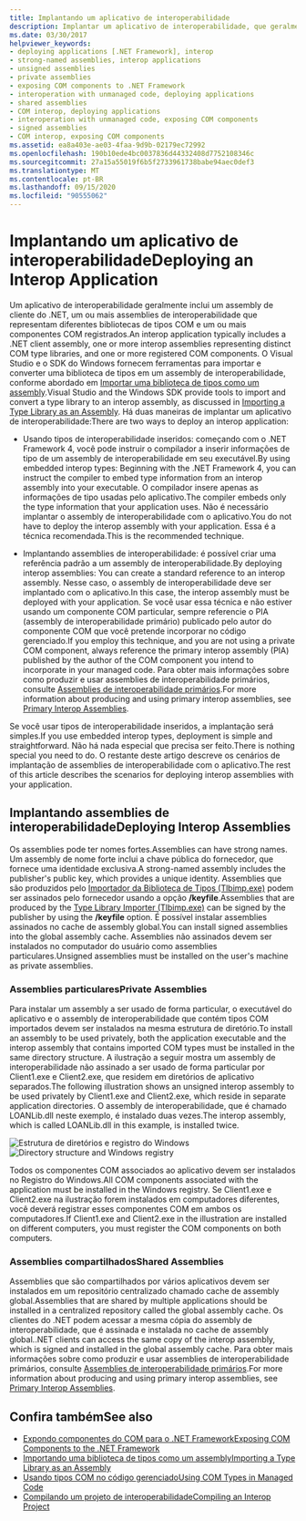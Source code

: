 ```yaml
---
title: Implantando um aplicativo de interoperabilidade
description: Implantar um aplicativo de interoperabilidade, que geralmente tem um assembly de cliente .NET, assemblies de interoperabilidade de bibliotecas de tipos COM diferentes e componentes COM registrados.
ms.date: 03/30/2017
helpviewer_keywords:
- deploying applications [.NET Framework], interop
- strong-named assemblies, interop applications
- unsigned assemblies
- private assemblies
- exposing COM components to .NET Framework
- interoperation with unmanaged code, deploying applications
- shared assemblies
- COM interop, deploying applications
- interoperation with unmanaged code, exposing COM components
- signed assemblies
- COM interop, exposing COM components
ms.assetid: ea8a403e-ae03-4faa-9d9b-02179ec72992
ms.openlocfilehash: 190b10ede4bc0037836d44332408d7752108346c
ms.sourcegitcommit: 27a15a55019f6b5f2733961738babe94aec0def3
ms.translationtype: MT
ms.contentlocale: pt-BR
ms.lasthandoff: 09/15/2020
ms.locfileid: "90555062"
---
```

# <a name="deploying-an-interop-application"></a><span data-ttu-id="4d288-103">Implantando um aplicativo de interoperabilidade</span><span class="sxs-lookup"><span data-stu-id="4d288-103">Deploying an Interop Application</span></span>
<span data-ttu-id="4d288-104">Um aplicativo de interoperabilidade geralmente inclui um assembly de cliente do .NET, um ou mais assemblies de interoperabilidade que representam diferentes bibliotecas de tipos COM e um ou mais componentes COM registrados.</span><span class="sxs-lookup"><span data-stu-id="4d288-104">An interop application typically includes a .NET client assembly, one or more interop assemblies representing distinct COM type libraries, and one or more registered COM components.</span></span> <span data-ttu-id="4d288-105">O Visual Studio e o SDK do Windows fornecem ferramentas para importar e converter uma biblioteca de tipos em um assembly de interoperabilidade, conforme abordado em [Importar uma biblioteca de tipos como um assembly](importing-a-type-library-as-an-assembly.md).</span><span class="sxs-lookup"><span data-stu-id="4d288-105">Visual Studio and the Windows SDK provide tools to import and convert a type library to an interop assembly, as discussed in [Importing a Type Library as an Assembly](importing-a-type-library-as-an-assembly.md).</span></span> <span data-ttu-id="4d288-106">Há duas maneiras de implantar um aplicativo de interoperabilidade:</span><span class="sxs-lookup"><span data-stu-id="4d288-106">There are two ways to deploy an interop application:</span></span>  
  
- <span data-ttu-id="4d288-107">Usando tipos de interoperabilidade inseridos: começando com o .NET Framework 4, você pode instruir o compilador a inserir informações de tipo de um assembly de interoperabilidade em seu executável.</span><span class="sxs-lookup"><span data-stu-id="4d288-107">By using embedded interop types: Beginning with the .NET Framework 4, you can instruct the compiler to embed type information from an interop assembly into your executable.</span></span> <span data-ttu-id="4d288-108">O compilador insere apenas as informações de tipo usadas pelo aplicativo.</span><span class="sxs-lookup"><span data-stu-id="4d288-108">The compiler embeds only the type information that your application uses.</span></span> <span data-ttu-id="4d288-109">Não é necessário implantar o assembly de interoperabilidade com o aplicativo.</span><span class="sxs-lookup"><span data-stu-id="4d288-109">You do not have to deploy the interop assembly with your application.</span></span> <span data-ttu-id="4d288-110">Essa é a técnica recomendada.</span><span class="sxs-lookup"><span data-stu-id="4d288-110">This is the recommended technique.</span></span>  
  
- <span data-ttu-id="4d288-111">Implantando assemblies de interoperabilidade: é possível criar uma referência padrão a um assembly de interoperabilidade.</span><span class="sxs-lookup"><span data-stu-id="4d288-111">By deploying interop assemblies: You can create a standard reference to an interop assembly.</span></span> <span data-ttu-id="4d288-112">Nesse caso, o assembly de interoperabilidade deve ser implantado com o aplicativo.</span><span class="sxs-lookup"><span data-stu-id="4d288-112">In this case, the interop assembly must be deployed with your application.</span></span> <span data-ttu-id="4d288-113">Se você usar essa técnica e não estiver usando um componente COM particular, sempre referencie o PIA (assembly de interoperabilidade primário) publicado pelo autor do componente COM que você pretende incorporar no código gerenciado.</span><span class="sxs-lookup"><span data-stu-id="4d288-113">If you employ this technique, and you are not using a private COM component, always reference the primary interop assembly (PIA) published by the author of the COM component you intend to incorporate in your managed code.</span></span> <span data-ttu-id="4d288-114">Para obter mais informações sobre como produzir e usar assemblies de interoperabilidade primários, consulte [Assemblies de interoperabilidade primários](/previous-versions/dotnet/netframework-4.0/aax7sdch(v=vs.100)).</span><span class="sxs-lookup"><span data-stu-id="4d288-114">For more information about producing and using primary interop assemblies, see [Primary Interop Assemblies](/previous-versions/dotnet/netframework-4.0/aax7sdch(v=vs.100)).</span></span>  
  
 <span data-ttu-id="4d288-115">Se você usar tipos de interoperabilidade inseridos, a implantação será simples.</span><span class="sxs-lookup"><span data-stu-id="4d288-115">If you use embedded interop types, deployment is simple and straightforward.</span></span> <span data-ttu-id="4d288-116">Não há nada especial que precisa ser feito.</span><span class="sxs-lookup"><span data-stu-id="4d288-116">There is nothing special you need to do.</span></span> <span data-ttu-id="4d288-117">O restante deste artigo descreve os cenários de implantação de assemblies de interoperabilidade com o aplicativo.</span><span class="sxs-lookup"><span data-stu-id="4d288-117">The rest of this article describes the scenarios for deploying interop assemblies with your application.</span></span>  
  
## <a name="deploying-interop-assemblies"></a><span data-ttu-id="4d288-118">Implantando assemblies de interoperabilidade</span><span class="sxs-lookup"><span data-stu-id="4d288-118">Deploying Interop Assemblies</span></span>  
 <span data-ttu-id="4d288-119">Os assemblies pode ter nomes fortes.</span><span class="sxs-lookup"><span data-stu-id="4d288-119">Assemblies can have strong names.</span></span> <span data-ttu-id="4d288-120">Um assembly de nome forte inclui a chave pública do fornecedor, que fornece uma identidade exclusiva.</span><span class="sxs-lookup"><span data-stu-id="4d288-120">A strong-named assembly includes the publisher's public key, which provides a unique identity.</span></span> <span data-ttu-id="4d288-121">Assemblies que são produzidos pelo [Importador da Biblioteca de Tipos (Tlbimp.exe)](../tools/tlbimp-exe-type-library-importer.md) podem ser assinados pelo fornecedor usando a opção **/keyfile**.</span><span class="sxs-lookup"><span data-stu-id="4d288-121">Assemblies that are produced by the [Type Library Importer (Tlbimp.exe)](../tools/tlbimp-exe-type-library-importer.md) can be signed by the publisher by using the **/keyfile** option.</span></span> <span data-ttu-id="4d288-122">É possível instalar assemblies assinados no cache de assembly global.</span><span class="sxs-lookup"><span data-stu-id="4d288-122">You can install signed assemblies into the global assembly cache.</span></span> <span data-ttu-id="4d288-123">Assemblies não assinados devem ser instalados no computador do usuário como assemblies particulares.</span><span class="sxs-lookup"><span data-stu-id="4d288-123">Unsigned assemblies must be installed on the user's machine as private assemblies.</span></span>  
  
### <a name="private-assemblies"></a><span data-ttu-id="4d288-124">Assemblies particulares</span><span class="sxs-lookup"><span data-stu-id="4d288-124">Private Assemblies</span></span>  
 <span data-ttu-id="4d288-125">Para instalar um assembly a ser usado de forma particular, o executável do aplicativo e o assembly de interoperabilidade que contém tipos COM importados devem ser instalados na mesma estrutura de diretório.</span><span class="sxs-lookup"><span data-stu-id="4d288-125">To install an assembly to be used privately, both the application executable and the interop assembly that contains imported COM types must be installed in the same directory structure.</span></span> <span data-ttu-id="4d288-126">A ilustração a seguir mostra um assembly de interoperabilidade não assinado a ser usado de forma particular por Client1.exe e Client2.exe, que residem em diretórios de aplicativo separados.</span><span class="sxs-lookup"><span data-stu-id="4d288-126">The following illustration shows an unsigned interop assembly to be used privately by Client1.exe and Client2.exe, which reside in separate application directories.</span></span> <span data-ttu-id="4d288-127">O assembly de interoperabilidade, que é chamado LOANLib.dll neste exemplo, é instalado duas vezes.</span><span class="sxs-lookup"><span data-stu-id="4d288-127">The interop assembly, which is called LOANLib.dll in this example, is installed twice.</span></span>  
  
 <span data-ttu-id="4d288-128">![Estrutura de diretórios e registro do Windows](./media/deploying-an-interop-application/com-private-deployment.gif "Estrutura do diretório e entradas do Registro de uma implantação particular")</span><span class="sxs-lookup"><span data-stu-id="4d288-128">![Directory structure and Windows registry](./media/deploying-an-interop-application/com-private-deployment.gif "Directory structure and registry entries for a private deployment")</span></span>  
  
 <span data-ttu-id="4d288-129">Todos os componentes COM associados ao aplicativo devem ser instalados no Registro do Windows.</span><span class="sxs-lookup"><span data-stu-id="4d288-129">All COM components associated with the application must be installed in the Windows registry.</span></span> <span data-ttu-id="4d288-130">Se Client1.exe e Client2.exe na ilustração forem instalados em computadores diferentes, você deverá registrar esses componentes COM em ambos os computadores.</span><span class="sxs-lookup"><span data-stu-id="4d288-130">If Client1.exe and Client2.exe in the illustration are installed on different computers, you must register the COM components on both computers.</span></span>  
  
### <a name="shared-assemblies"></a><span data-ttu-id="4d288-131">Assemblies compartilhados</span><span class="sxs-lookup"><span data-stu-id="4d288-131">Shared Assemblies</span></span>  
 <span data-ttu-id="4d288-132">Assemblies que são compartilhados por vários aplicativos devem ser instalados em um repositório centralizado chamado cache de assembly global.</span><span class="sxs-lookup"><span data-stu-id="4d288-132">Assemblies that are shared by multiple applications should be installed in a centralized repository called the global assembly cache.</span></span> <span data-ttu-id="4d288-133">Os clientes do .NET podem acessar a mesma cópia do assembly de interoperabilidade, que é assinada e instalada no cache de assembly global.</span><span class="sxs-lookup"><span data-stu-id="4d288-133">.NET clients can access the same copy of the interop assembly, which is signed and installed in the global assembly cache.</span></span> <span data-ttu-id="4d288-134">Para obter mais informações sobre como produzir e usar assemblies de interoperabilidade primários, consulte [Assemblies de interoperabilidade primários](/previous-versions/dotnet/netframework-4.0/aax7sdch(v=vs.100)).</span><span class="sxs-lookup"><span data-stu-id="4d288-134">For more information about producing and using primary interop assemblies, see [Primary Interop Assemblies](/previous-versions/dotnet/netframework-4.0/aax7sdch(v=vs.100)).</span></span>  
  
## <a name="see-also"></a><span data-ttu-id="4d288-135">Confira também</span><span class="sxs-lookup"><span data-stu-id="4d288-135">See also</span></span>

- [<span data-ttu-id="4d288-136">Expondo componentes do COM para o .NET Framework</span><span class="sxs-lookup"><span data-stu-id="4d288-136">Exposing COM Components to the .NET Framework</span></span>](exposing-com-components.md)
- [<span data-ttu-id="4d288-137">Importando uma biblioteca de tipos como um assembly</span><span class="sxs-lookup"><span data-stu-id="4d288-137">Importing a Type Library as an Assembly</span></span>](importing-a-type-library-as-an-assembly.md)
- <span data-ttu-id="4d288-138">[Usando tipos COM no código gerenciado](/previous-versions/dotnet/netframework-4.0/3y76b69k(v=vs.100))</span><span class="sxs-lookup"><span data-stu-id="4d288-138">[Using COM Types in Managed Code](/previous-versions/dotnet/netframework-4.0/3y76b69k(v=vs.100))</span></span>
- [<span data-ttu-id="4d288-139">Compilando um projeto de interoperabilidade</span><span class="sxs-lookup"><span data-stu-id="4d288-139">Compiling an Interop Project</span></span>](compiling-an-interop-project.md)
